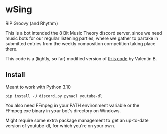 # wSing

RIP Groovy (and Rhythm)

This is a bot intended the 8 Bit Music Theory discord server, since we need music bots
for our regular listening parties, where we gather to partake in submitted entries from the
weekly composition competition taking place there.

This code is a (lightly, so far) modified version of [this code](https://gist.github.com/vbe0201/ade9b80f2d3b64643d854938d40a0a2d)
by Valentin B.

## Install

Meant to work with Python 3.10

`pip install -U discord.py pynacl youtube-dl`

You also need FFmpeg in your PATH environment variable or the FFmpeg.exe binary in your bot's directory on Windows.

Might require some extra package management to get an up-to-date version of youtube-dl, for which you're on your own.
